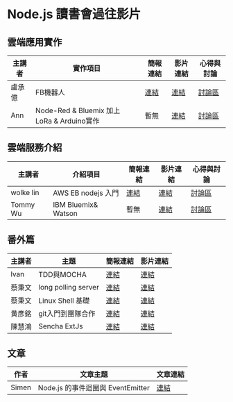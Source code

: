 # Node.js 讀書會過往影片

## 雲端應用實作
| 主講者 | 實作項目 | 簡報連結 | 影片連結 | 心得與討論 |
| ----- | ------- | ------- | ------- | ------- |
| 盧承億 | FB機器人 | [連結](https://larry850806.github.io/weather) | [連結](https://youtu.be/c5gz5TxtEQk) | [討論區](https://github.com/onlinereadbook/booknodejs/issues/5)
| Ann | Node-Red & Bluemix 加上 LoRa & Arduino實作 | 暫無 | [連結](https://www.youtube.com/watch?v=fsPvMrT-daI&feature=youtu.be) | [討論區](https://github.com/onlinereadbook/booknodejs/issues/1)

## 雲端服務介紹
| 主講者 | 介紹項目 | 簡報連結 | 影片連結 | 心得與討論 |
| ----- | ------- | ------- | ------- | ------ |
| wolke lin | AWS EB nodejs 入門 | [連結](http://slides.com/wolkelin/deck#/3) | [連結](https://youtu.be/XGNwlz2y1K4) | [討論區](https://github.com/onlinereadbook/booknodejs/issues/7)
| Tommy Wu | IBM Bluemix& Watson | 暫無 | [連結](https://www.youtube.com/watch?v=9BM5OVWrlek) | [討論區](https://github.com/onlinereadbook/booknodejs/issues/10)

## 番外篇
| 主講者 | 主題 | 簡報連結 | 影片連結 |
| ----- | ------- | ------- | ------- |
| lvan | TDD與MOCHA | [連結](https://www.slideshare.net/secret/wpcI5SaMMRBz8H) | [連結](https://youtu.be/c-6w2fWKEUg) |
| 蔡秉文 | long polling server | [連結](http://www.slideshare.net/ssuser3e0b1d/long-polling-65300815) | [連結](https://www.youtube.com/watch?v=zpQ-Pkza1D8) |
| 蔡秉文 | Linux Shell 基礎 | [連結](http://www.slideshare.net/ssuser3e0b1d/basic-of-linux-shell-command) | [連結](https://youtu.be/FBoYiq1pbD0) |
| 黄彥銘 | git入門到團隊合作 | [連結](https://www.slideshare.net/secret/retavuvmp0Vbun) | [連結](https://www.youtube.com/watch?v=DqYJwg6dvJo&feature=youtu.be) |
| 陳慧鴻 | Sencha ExtJs | [連結](http://www.slideshare.net/chencanred/extjs-lk-web-template5e6-1hr) | [連結](https://youtu.be/Vy_V-nVx34o) |

## 文章
| 作者 | 文章主題 | 文章連結 |
| ---- | ------- | ------- |
| Simen | Node.js 的事件迴圈與 EventEmitter | [連結](https://simeneer.blogspot.tw/2016/09/nodejs-eventemitter.html) |

